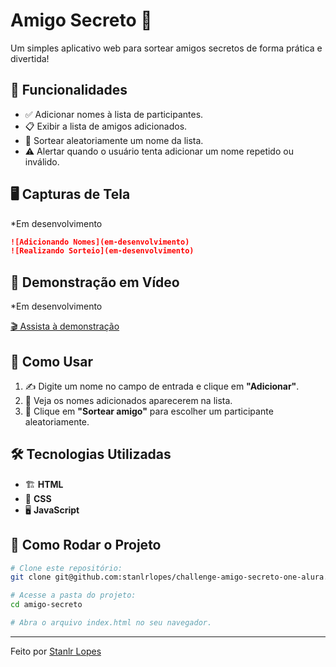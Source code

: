 # Amigo Secreto 🎁

Um simples aplicativo web para sortear amigos secretos de forma prática e divertida!

## 🚀 Funcionalidades
- ✅ Adicionar nomes à lista de participantes.
- 📋 Exibir a lista de amigos adicionados.
- 🎲 Sortear aleatoriamente um nome da lista.
- ⚠️ Alertar quando o usuário tenta adicionar um nome repetido ou inválido.

## 🖥️ Capturas de Tela
*Em desenvolvimento

```markdown
![Adicionando Nomes](em-desenvolvimento)
![Realizando Sorteio](em-desenvolvimento)
```

## 🎥 Demonstração em Vídeo
*Em desenvolvimento

[🎬 Assista à demonstração](em-desenvolvimento)

## 📜 Como Usar
1. ✍️ Digite um nome no campo de entrada e clique em **"Adicionar"**.
2. 👀 Veja os nomes adicionados aparecerem na lista.
3. 🎯 Clique em **"Sortear amigo"** para escolher um participante aleatoriamente.

## 🛠️ Tecnologias Utilizadas
- 🏗️ **HTML**
- 🎨 **CSS**
- 🖥️ **JavaScript**

## 📌 Como Rodar o Projeto
```bash
# Clone este repositório:
git clone git@github.com:stanlrlopes/challenge-amigo-secreto-one-alura.git

# Acesse a pasta do projeto:
cd amigo-secreto

# Abra o arquivo index.html no seu navegador.
```
---

Feito por [Stanlr Lopes](https://github.com/stanlrlopes)
